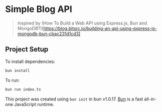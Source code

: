 # Simple Blog API
> Inspired by (How To Build a Web API using Express.js, Bun and MongoDB?)[https://blog.bitsrc.io/building-an-api-using-express-js-mongodb-bun-cbac231d1cd3]

## Project Setup

To install dependencies:

```bash
bun install
```

To run:

```bash
bun run index.ts
```

This project was created using `bun init` in bun v1.0.17. [Bun](https://bun.sh) is a fast all-in-one JavaScript runtime.
